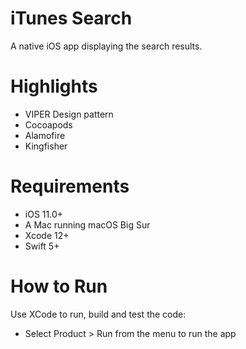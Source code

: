 # iTunes Search
A native iOS app displaying the search results.

# Highlights
* VIPER Design pattern
* Cocoapods
* Alamofire
* Kingfisher

# Requirements
* iOS 11.0+
* A Mac running macOS Big Sur
* Xcode 12+
* Swift 5+

# How to Run
Use XCode to run, build and test the code:
* Select Product > Run from the menu to run the app
